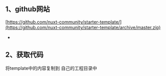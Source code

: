 ## 1、github网站

[https://github.com/nuxt-community/starter-template/](https://github.com/nuxt-community/starter-template/archive/master.zip)

- 

## 2、获取代码

将template中的内容复制到 自己的工程目录中

